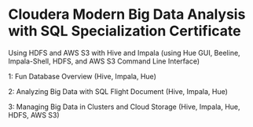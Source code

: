 # Cloudera Modern Big Data Analysis with SQL Specialization Certificate

Using HDFS and AWS S3 with Hive and Impala (using Hue GUI, Beeline, Impala-Shell, HDFS, and AWS S3 Command Line Interface)

1: Fun Database Overview (Hive, Impala, Hue)

2: Analyzing Big Data with SQL Flight Document (Hive, Impala, Hue)

3: Managing Big Data in Clusters and Cloud Storage (Hive, Impala, Hue, HDFS, AWS S3)
